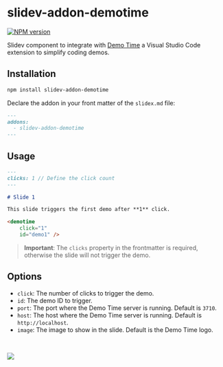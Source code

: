 # slidev-addon-demotime

[![NPM version](https://img.shields.io/npm/v/slidev-addon-demotime?color=3AB9D4&label=)](https://www.npmjs.com/package/slidev-addon-demotime)

Slidev component to integrate with [Demo Time](https://demotime.elio.dev) a Visual Studio Code extension to simplify coding demos.

## Installation

```bash
npm install slidev-addon-demotime
```

Declare the addon in your front matter of the `slidex.md` file:

```md
---
addons:
  - slidev-addon-demotime
---
```

## Usage

```md
---
clicks: 1 // Define the click count
---

# Slide 1

This slide triggers the first demo after **1** click.

<demotime
    click="1"
    id="demo1" />
```

> **Important**: The `clicks` property in the frontmatter is required, otherwise the slide will not trigger the demo.

## Options

- `click`: The number of clicks to trigger the demo.
- `id`: The demo ID to trigger.
- `port`: The port where the Demo Time server is running. Default is `3710`.
- `host`: The host where the Demo Time server is running. Default is `http://localhost`.
- `image`: The image to show in the slide. Default is the Demo Time logo.

<br />

<a href="https://visitorbadge.io/status?path=https%3A%2F%2Fgithub.com%2Festruyf%2Fslidev-addon-demotime"><img src="https://api.visitorbadge.io/api/visitors?path=https%3A%2F%2Fgithub.com%2Festruyf%2Fslidev-addon-demotime&countColor=%23263759" /></a>